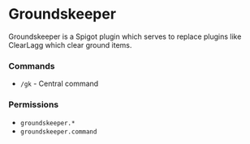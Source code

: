 # Groundskeeper

Groundskeeper is a Spigot plugin which serves to replace plugins like ClearLagg which clear ground items.

### Commands

* `/gk` - Central command

### Permissions

* `groundskeeper.*`
* `groundskeeper.command`